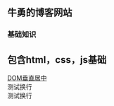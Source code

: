 ## 牛勇的博客网站

### 基础知识
包含html，css，js基础
-------------------------------------------
[DOM垂直居中](./垂直居中.html)  
测试换行  
测试换行

